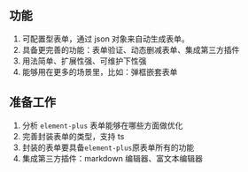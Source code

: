 ## 功能

1. 可配置型表单，通过 json 对象来自动生成表单。
2. 具备更完善的功能：表单验证、动态删减表单、集成第三方插件
3. 用法简单、扩展性强、可维护下性强
4. 能够用在更多的场景里，比如：弹框嵌套表单

## 准备工作

1. 分析 `element-plus` 表单能够在哪些方面做优化
2. 完善封装表单的类型，支持 ts
3. 封装的表单要具备`element-plus`原表单所有的功能
4. 集成第三方插件：markdown 编辑器、富文本编辑器
